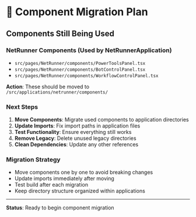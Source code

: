 # 🔄 **Component Migration Plan**

## **Components Still Being Used**

### **NetRunner Components** (Used by NetRunnerApplication)
- `src/pages/NetRunner/components/PowerToolsPanel.tsx`
- `src/pages/NetRunner/components/BotControlPanel.tsx` 
- `src/pages/NetRunner/components/WorkflowControlPanel.tsx`

**Action**: These should be moved to `/src/applications/netrunner/components/`

### **Next Steps**
1. **Move Components**: Migrate used components to application directories
2. **Update Imports**: Fix import paths in application files
3. **Test Functionality**: Ensure everything still works
4. **Remove Legacy**: Delete unused legacy directories
5. **Clean Dependencies**: Update any other references

### **Migration Strategy**
- Move components one by one to avoid breaking changes
- Update imports immediately after moving
- Test build after each migration
- Keep directory structure organized within applications

---

**Status**: Ready to begin component migration
